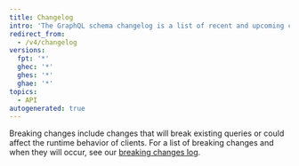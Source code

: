 ```yaml
---
title: Changelog
intro: 'The GraphQL schema changelog is a list of recent and upcoming changes to our GraphQL API schema. It includes backwards-compatible changes, schema previews, and upcoming breaking changes.'
redirect_from:
  - /v4/changelog
versions:
  fpt: '*'
  ghec: '*'
  ghes: '*'
  ghae: '*'
topics:
  - API
autogenerated: true
---
```


Breaking changes include changes that will break existing queries or could affect the runtime behavior of clients. For a list of breaking changes and when they will occur, see our [breaking changes log](/graphql/overview/breaking-changes).


<!-- Content after this section is automatically generated -->